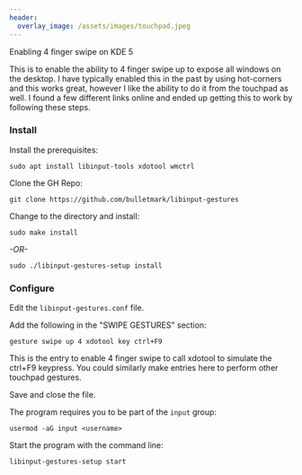 ```yaml
---
header:
  overlay_image: /assets/images/touchpad.jpeg
---
```


Enabling 4 finger swipe on KDE 5

This is to enable the ability to 4 finger swipe up to expose all windows on the desktop.  I have typically enabled this in the past by using hot-corners and this works great, however I like the ability to do it from the touchpad as well.  I found a few different links online and ended up getting this to work by following these steps.

### Install 
Install the prerequisites:
```
sudo apt install libinput-tools xdotool wmctrl
```

Clone the GH Repo:
```
git clone https://github.com/bulletmark/libinput-gestures
```

Change to the directory and install:
```
sudo make install
```
*-OR-*
```
sudo ./libinput-gestures-setup install
```

### Configure
Edit the ``` libinput-gestures.conf ``` file.

Add the following in the "SWIPE GESTURES" section:

```
gesture swipe up 4 xdotool key ctrl+F9
```
This is the entry to enable 4 finger swipe to call xdotool to simulate the ctrl+F9 keypress. You could similarly make entries here to perform other touchpad gestures.

Save and close the file.

The program requires you to be part of the ``` input ``` group:
```
usermod -aG input <username>
```

Start the program with the command line:
```
libinput-gestures-setup start
```
<script src="https://utteranc.es/client.js"
        repo="shaunandersonaz/shaunandersonaz.github.io"
        issue-term="pathname"
        theme="github-dark"
        crossorigin="anonymous"
        async>
</script>

